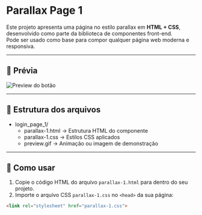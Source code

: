 # Parallax Page 1

Este projeto apresenta uma página no estilo parallax em **HTML + CSS**, desenvolvido como parte da biblioteca de componentes front-end.  
Pode ser usado como base para compor qualquer página web moderna e responsiva.  

---

## 🎥 Prévia

![Preview do botão](./preview.png)

---

## 📂 Estrutura dos arquivos

- login_page_1/
  - parallax-1.html → Estrutura HTML do componente
  - parallax-1.css → Estilos CSS aplicados
  - preview.gif → Animação ou imagem de demonstração

---

## 🚀 Como usar

1. Copie o código HTML do arquivo `parallax-1.html` para dentro do seu projeto.  
2. Importe o arquivo CSS `parallax-1.css` no `<head>` da sua página:  

```html
<link rel="stylesheet" href="parallax-1.css">

